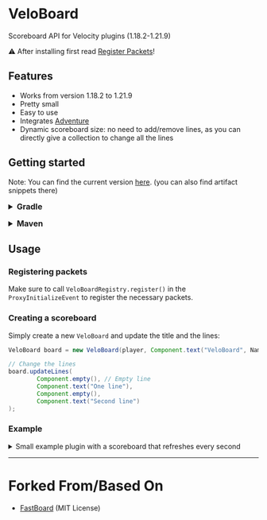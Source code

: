 # VeloBoard

Scoreboard API for Velocity plugins (1.18.2-1.21.9)

⚠️ After installing first read [Register Packets](#registering-packets)!

## Features

* Works from version 1.18.2 to 1.21.9
* Pretty small
* Easy to use
* Integrates [Adventure](https://github.com/KyoriPowered/adventure)
* Dynamic scoreboard size: no need to add/remove lines, as you can directly give a collection to change all the lines

## Getting started
Note: You can find the current version [here](https://repo.skyblocksquad.de/#/repo/de/timongcraft/VeloBoard).
(you can also find artifact snippets there)

<details>
  <summary style="font-size: 16px; font-weight: bold;">Gradle</summary>

  ```kotlin
  plugins {
      // version can be found here: https://plugins.gradle.org/plugin/com.gradleup.shadow
      id("com.gradleup.shadow") version "<version>"
  }

  repositories {
      maven {
          url = uri("https://repo.skyblocksquad.de/repo")
      }
  }

  dependencies {
      // version can be found here: https://repo.skyblocksquad.de/#/repo/de/timongcraft/VeloBoard
      implementation("de.timongcraft:VeloBoard:<version>")
  }

  shadowJar {
      // Replace 'com.yourpackage' with the package of your plugin 
      relocate("de.timongcraft.veloboard", "com.yourpackage.shadow.veloboard")
  }
  ```
</details>

<p>

<details>
  <summary style="font-size: 16px; font-weight: bold;">Maven</summary>

  ```xml
  <build>
      <plugins>
          <plugin>
              <groupId>org.apache.maven.plugins</groupId>
              <artifactId>maven-shade-plugin</artifactId>
              <version>3.6.0</version>
              <executions>
                  <execution>
                      <phase>package</phase>
                      <goals>
                          <goal>shade</goal>
                      </goals>
                  </execution>
              </executions>
              <configuration>
                  <relocations>
                      <relocation>
                          <pattern>de.timongcraft.veloboard</pattern>
                          <!-- Replace 'com.yourpackage' with the package of your plugin ! -->
                          <shadedPattern>com.yourpackage.veloboard</shadedPattern>
                      </relocation>
                  </relocations>
              </configuration>
          </plugin>
      </plugins>
  </build>

  <repositories>
      <repository>
          <id>skyblocksquad</id>
          <url>https://repo.skyblocksquad.de/repo<repository></url>
      </repository>
  </repositories>

  <dependencies>
      <dependency>
          <groupId>de.timongcraft</groupId>
          <artifactId>VeloBoard</artifactId>
          <!-- version can be found here: https://repo.skyblocksquad.de/#/repo/de/timongcraft/VeloBoard ! -->
          <version>CURRENT_VERSION</version>
      </dependency>
  </dependencies>
  ```

Make sure to build directly with Maven and not with your IDE configuration (on IntelliJ IDEA: in the `Maven` tab on the right, in `Lifecycle`, use `package`).
</details>

## Usage

### Registering packets

Make sure to call `VeloBoardRegistry.register()` in the `ProxyInitializeEvent` to register the necessary packets.

### Creating a scoreboard

Simply create a new `VeloBoard` and update the title and the lines:

```java
VeloBoard board = new VeloBoard(player, Component.text("VeloBoard", NamedTextColor.BLUE));

// Change the lines
board.updateLines(
        Component.empty(), // Empty line
        Component.text("One line"),
        Component.empty(),
        Component.text("Second line")
);
```

### Example

<details>
  <summary>Small example plugin with a scoreboard that refreshes every second</summary>

  ```java
  package de.timongcraft.veloboard.example;

  import com.google.inject.Inject;
  import com.velocitypowered.api.event.Subscribe;
  import com.velocitypowered.api.event.connection.DisconnectEvent;
  import com.velocitypowered.api.event.connection.PostLoginEvent;
  import com.velocitypowered.api.event.player.ServerPostConnectEvent;
  import com.velocitypowered.api.event.proxy.ProxyInitializeEvent;
  import com.velocitypowered.api.plugin.Plugin;
  import com.velocitypowered.api.proxy.Player;
  import com.velocitypowered.api.proxy.ProxyServer;
  import de.timongcraft.veloboard.VeloBoard;
  import de.timongcraft.veloboard.VeloBoardRegistry;
  import net.kyori.adventure.text.Component;
  import net.kyori.adventure.text.format.NamedTextColor;

  import java.time.Duration;
  import java.util.HashMap;
  import java.util.Map;
  import java.util.UUID;

  @Plugin(
          id = "example",
          name = "ExamplePlugin",
          version = "1.0.0"
  )
  public class ExamplePlugin {

      private final ProxyServer server;
      private final Map<UUID, VeloBoard> boards = new HashMap<>();

      @Inject
      public ExamplePlugin(ProxyServer server) {
          this.server = server;
      }

      @Subscribe
      public void onProxyInitialization(ProxyInitializeEvent event) {
          VeloBoardRegistry.register();

          server.getScheduler().buildTask(this, () -> {
              for (VeloBoard board : boards.values()) {
                  updateBoard(board);
              }
          }).repeat(Duration.ofSeconds(1)).schedule();
      }

      @Subscribe
      public void onPostLogin(PostLoginEvent event) {
          Player player = event.getPlayer();
  
          VeloBoard board = new VeloBoard(player, Component.text("VeloBoard").color(NamedTextColor.BLUE));
          boards.put(player.getUniqueId(), board);
      }

      @Subscribe
      public void onServerPostConnect(ServerPostConnectEvent event) {
          boards.get(event.getPlayer().getUniqueId()).resend();
      }

      @Subscribe
      public void onDisconnect(DisconnectEvent event) {
          Player player = event.getPlayer();

          VeloBoard board = boards.remove(player.getUniqueId());
          if (board != null) {
              board.delete();
          }
      }

      private void updateBoard(VeloBoard board) {
          board.updateLines(
                  Component.empty(),
                  Component.text("Players: " + server.getPlayerCount()),
                  Component.empty(),
                  Component.text("Ping: " + board.getPlayer().getPing()),
                  Component.empty()
          );
      }

  }
  ```
</details>

-----

# Forked From/Based On

- [FastBoard](https://github.com/MrMicky-FR/FastBoard) (MIT License)
